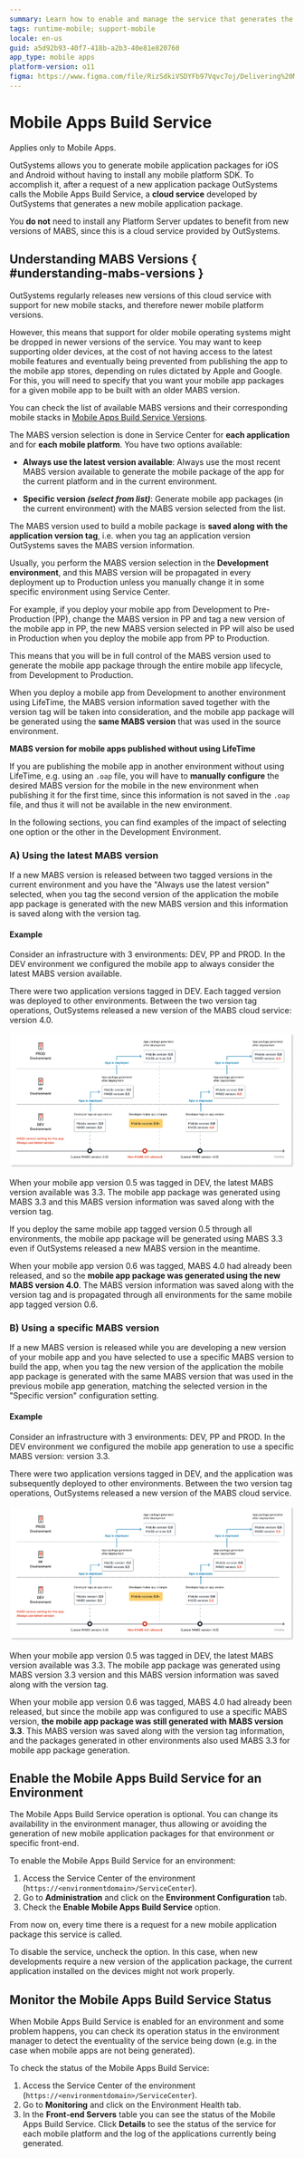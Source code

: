 ```yaml
---
summary: Learn how to enable and manage the service that generates the mobile application packages of your apps, and how to access app build logs.
tags: runtime-mobile; support-mobile
locale: en-us
guid: a5d92b93-40f7-418b-a2b3-40e81e820760
app_type: mobile apps
platform-version: o11
figma: https://www.figma.com/file/RizSdkiVSDYFb97Vqvc7oj/Delivering%20Mobile%20Apps?node-id=313:0
---
```


# Mobile Apps Build Service

<div class="info" markdown="1">

Applies only to Mobile Apps.

</div>

OutSystems allows you to generate mobile application packages for iOS and Android without having to install any mobile platform SDK. To accomplish it, after a request of a new application package OutSystems calls the Mobile Apps Build Service, a **cloud service** developed by OutSystems that generates a new mobile application package.

<div class="info" markdown="1">

You **do not** need to install any Platform Server updates to benefit from new versions of MABS, since this is a cloud service provided by OutSystems. 

</div>

## Understanding MABS Versions { #understanding-mabs-versions }

OutSystems regularly releases new versions of this cloud service with support for new mobile stacks, and therefore newer mobile platform versions. 

However, this means that support for older mobile operating systems might be dropped in newer versions of the service. You may want to keep supporting older devices, at the cost of not having access to the latest mobile features and eventually being prevented from publishing the app to the mobile app stores, depending on rules dictated by Apple and Google. For this, you will need to specify that you want your mobile app packages for a given mobile app to be built with an older MABS version.

You can check the list of available MABS versions and their corresponding mobile stacks in [Mobile Apps Build Service Versions](<https://success.outsystems.com/Support/Release_Notes/Mobile_Apps_Build_Service_Versions>).

The MABS version selection is done in Service Center for **each application** and for **each mobile platform**. You have two options available:

* **Always use the latest version available**: Always use the most recent MABS version available to generate the mobile package of the app for the current platform and in the current environment.  

* **Specific version _(select from list)_**: Generate mobile app packages (in the current environment) with the MABS version selected from the list.  

The MABS version used to build a mobile package is **saved along with the application version tag**, i.e. when you tag an application version OutSystems saves the MABS version information.

Usually, you perform the MABS version selection in the **Development environment**, and this MABS version will be propagated in every deployment up to Production unless you manually change it in some specific environment using Service Center. 

For example, if you deploy your mobile app from Development to  Pre-Production (PP), change the MABS version in PP and tag a new version of the mobile app in PP, the new MABS version selected in PP will also be used in Production when you deploy the mobile app from PP to Production.

This means that you will be in full control of the MABS version used to generate the mobile app package through the entire mobile app lifecycle, from Development to Production.

When you deploy a mobile app from Development to another environment using LifeTime, the MABS version information saved together with the version tag will be taken into consideration, and the mobile app package will be generated using the **same MABS version** that was used in the source environment.

<div class="info" markdown="1">

**MABS version for mobile apps published without using LifeTime**

If you are publishing the mobile app in another environment without using LifeTime, e.g. using an `.oap` file, you will have to **manually configure** the desired MABS version for the mobile in the new environment when publishing it for the first time, since this information is not saved in the `.oap` file, and thus it will not be available in the new environment.

</div>

In the following sections, you can find examples of the impact of selecting one option or the other in the Development Environment.

### A) Using the latest MABS version

If a new MABS version is released between two tagged versions in the current environment and you have the "Always use the latest version"  selected, when you tag the second version of the application the mobile app package is generated with the new MABS version and this information is saved along with the version tag.

#### Example 

Consider an infrastructure with 3 environments: DEV, PP and PROD. In the DEV environment we configured the mobile app to always consider the latest MABS version available.

There were two application versions tagged in DEV. Each tagged version was deployed to other environments. Between the two version tag operations, OutSystems released a new version of the MABS cloud service: version 4.0.

![Diagram illustrating the impact of selecting the latest MABS version in the development environment](images/mabs-use-latest-new-release-diag.png "MABS Latest Version Selection Impact")

 When your mobile app version 0.5 was tagged in DEV, the latest MABS version available was 3.3. The mobile app package was generated using MABS 3.3 and this MABS version information was saved along with the version tag.

 If you deploy the same mobile app tagged version 0.5 through all environments, the mobile app package will be generated using MABS 3.3 even if OutSystems released a new MABS version in the meantime.

When your mobile app version 0.6 was tagged, MABS 4.0 had already been released, and so the **mobile app package was generated using the new MABS version 4.0**. The MABS version information was saved along with the version tag and is propagated through all environments for the same mobile app tagged version 0.6.

### B) Using a specific MABS version

If a new MABS version is released while you are developing a new version of your mobile app and you have selected to use a specific MABS version to build the app, when you tag the new version of the application the mobile app package is generated with the same MABS version that was used in the previous mobile app generation, matching the selected version in the "Specific version" configuration setting.

#### Example

Consider an infrastructure with 3 environments: DEV, PP and PROD. In the DEV environment we configured the mobile app generation to use a specific MABS version: version 3.3.

There were two application versions tagged in DEV, and the application was subsequently deployed to other environments. Between the two version tag operations, OutSystems released a new version of the MABS cloud service.

![Diagram showing the impact of using a specific MABS version for mobile app package generation](images/mabs-use-specific-new-release-diag.png "MABS Specific Version Selection Impact")

 When your mobile app version 0.5 was tagged in DEV, the latest MABS version available was 3.3. The mobile app package was generated using MABS version 3.3 version and this MABS version information was saved along with the version tag.

When your mobile app version 0.6 was tagged, MABS 4.0 had already been released, but since the mobile app was configured to use a specific MABS version, **the mobile app package was still generated with MABS version 3.3**. This MABS version was saved along with the version tag information, and the packages generated in other environments also used MABS 3.3 for mobile app package generation.


## Enable the Mobile Apps Build Service for an Environment

The Mobile Apps Build Service operation is optional. You can change its availability in the environment manager, thus allowing or avoiding the generation of new mobile application packages for that environment or specific front-end.

To enable the Mobile Apps Build Service for an environment:

1. Access the Service Center of the environment (`https://<environmentdomain>/ServiceCenter`).
1. Go to **Administration** and click on the **Environment Configuration** tab.
1. Check the **Enable Mobile Apps Build Service** option. 

From now on, every time there is a request for a new mobile application package this service is called.

To disable the service, uncheck the option. In this case, when new developments require a new version of the application package, the current application installed on the devices might not work properly.

## Monitor the Mobile Apps Build Service Status

When Mobile Apps Build Service is enabled for an environment and some problem happens, you can check its operation status in the environment manager to detect the eventuality of the service being down (e.g. in the case when mobile apps are not being generated).

To check the status of the Mobile Apps Build Service:

1. Access the Service Center of the environment (`https://<environmentdomain>/ServiceCenter`).
1. Go to **Monitoring** and click on the  Environment Health  tab.
1. In the **Front-end Servers** table you can see the status of the Mobile Apps Build Service. Click **Details** to see the status of the service for each mobile platform and the log of the applications currently being generated. 
